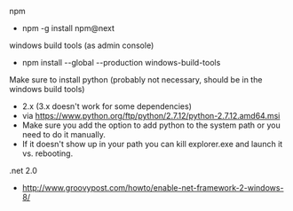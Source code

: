 npm
  * npm -g install npm@next

windows build tools (as admin console)
  * npm install --global --production windows-build-tools

Make sure to install python (probably not necessary, should be in the windows build tools)
  * 2.x (3.x doesn't work for some dependencies)
  * via https://www.python.org/ftp/python/2.7.12/python-2.7.12.amd64.msi
  * Make sure you add the option to add python to the system path or you need to do it manually.
  * If it doesn't show up in your path you can kill explorer.exe and launch it vs. rebooting.

.net 2.0
  * http://www.groovypost.com/howto/enable-net-framework-2-windows-8/